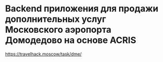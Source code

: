 # Backend приложения для продажи дополнительных услуг Московского аэропорта Домодедово на основе ACRIS
https://travelhack.moscow/task/dme/
